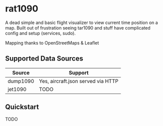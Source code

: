 # rat1090

A dead simple and basic flight visualizer to view current time position on a map.  Built out of frustration seeing tar1090 and stuff have complicated config and setup (services, sudo).

Mapping thanks to OpenStreetMaps & Leaflet

## Supported Data Sources

|Source|Support|
|------|-------|
|dump1090|Yes, aircraft.json served via HTTP|
|jet1090|TODO|

## Quickstart

TODO
